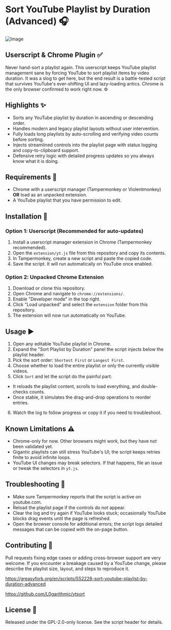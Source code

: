 # Sort YouTube Playlist by Duration (Advanced) 🎧

![Image](https://i.imgur.com/zI8wnkh.jpeg)

## Userscript & Chrome Plugin ✅ 
Never hand-sort a playlist again. This userscript keeps YouTube playlist management sane by forcing YouTube to sort playlist items by video duration. It was a slog to get here, but the end result is a battle-tested script that survives YouTube's ever-shifting UI and lazy-loading antics. Chrome is the only browser confirmed to work right now. ⚙️

## Highlights ✨
- Sorts any YouTube playlist by duration in ascending or descending order.
- Handles modern and legacy playlist layouts without user intervention.
- Fully loads long playlists by auto-scrolling and verifying video counts before sorting.
- Injects streamlined controls into the playlist page with status logging and copy-to-clipboard support.
- Defensive retry logic with detailed progress updates so you always know what it is doing.

## Requirements 🧰
- Chrome with a userscript manager (Tampermonkey or Violentmonkey) **OR** load as an unpacked extension.
- A YouTube playlist that you have permission to edit.

## Installation 🚀

### Option 1: Userscript (Recommended for auto-updates)
1. Install a userscript manager extension in Chrome (Tampermonkey recommended).
2. Open the `extension/yt.js` file from this repository and copy its contents.
3. In Tampermonkey, create a new script and paste the copied code.
4. Save the script. It will run automatically on YouTube once enabled.

### Option 2: Unpacked Chrome Extension
1. Download or clone this repository.
2. Open Chrome and navigate to `chrome://extensions/`.
3. Enable "Developer mode" in the top right.
4. Click "Load unpacked" and select the `extension` folder from this repository.
5. The extension will now run automatically on YouTube.

## Usage ▶️
1. Open any editable YouTube playlist in Chrome.
2. Expand the "Sort Playlist by Duration" panel the script injects below the playlist header.
3. Pick the sort order: `Shortest First` or `Longest First`.
4. Choose whether to load the entire playlist or only the currently visible videos.
5. Click `Sort` and let the script do the painful part:
  - It reloads the playlist content, scrolls to load everything, and double-checks counts.
  - Once stable, it simulates the drag-and-drop operations to reorder entries.
6. Watch the log to follow progress or copy it if you need to troubleshoot.

## Known Limitations ⚠️
- Chrome-only for now. Other browsers might work, but they have not been validated yet.
- Gigantic playlists can still stress YouTube's UI; the script keeps retries finite to avoid infinite loops.
- YouTube UI changes may break selectors. If that happens, file an issue or tweak the selectors in `yt.js`.

## Troubleshooting 🧯
- Make sure Tampermonkey reports that the script is active on youtube.com.
- Reload the playlist page if the controls do not appear.
- Clear the log and try again if YouTube looks stuck; occasionally YouTube blocks drag events until the page is refreshed.
- Open the browser console for additional errors; the script logs detailed messages that can be copied with the on-page button.

## Contributing 🤝
Pull requests fixing edge cases or adding cross-browser support are very welcome. If you encounter a breakage caused by a YouTube change, please describe the playlist size, layout, and steps to reproduce it.

https://greasyfork.org/en/scripts/552228-sort-youtube-playlist-by-duration-advanced

https://github.com/L0garithmic/ytsort

## License 📄
Released under the GPL-2.0-only license. See the script header for details.
